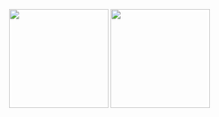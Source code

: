 <div align="center">
  <img height="180em" src="https://github-readme-stats.vercel.app/api?username=rabelo21&show_icons=true&theme=ocean_dark&bg_color=00000000&include_all_commits=true&count_private=true&hide_border=true"/>
  <img height="180cm" src="https://github-readme-stats.vercel.app/api/top-langs?username=rabelo21&layout=compact&theme=ocean_dark&bg_color=00000000&&hide_border=true">

</div>

